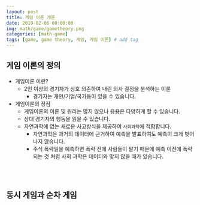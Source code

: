 ```yaml
---
layout: post
title: 게임 이론 개론
date: 2019-02-06 00:00:00
img: math/game/gametheory.png
categories: [math-game] 
tags: [game, game theory, 게임, 게임 이론] # add tag
---
```


## 게임 이론의 정의

+ 게임이론 이란?
    + 2인 이상의 경기자가 상호 의존하여 내린 의사 결정을 분석하는 이론
        + 경기자는 개인/기업/국가등이 있을 수 있습니다.
+ 게임이론의 장점
    + 게임이론의 이론 및 원리는 많지 않으나 응용은 다양하게 할 수 있습니다.
    + 상대 경기자의 행동을 읽을 수 있습니다.
    + 자연과학에 없는 새로운 사고방식을 제공하여 `사회과학`에 적합합니다.
        + 자연과학은 과거의 데이터에 근거하여 예측을 발표하여도 예측이 크게 벗어나지 않습니다.
        + 주식 폭락일을 예측하면 폭락 전에 사람들이 팔기 때문에 예측 이전에 폭락 되는 것 처럼 사회 과학은 데이터와 맞지 않을 때가 있습니다.
        
<br><br>

## 동시 게임과 순차 게임